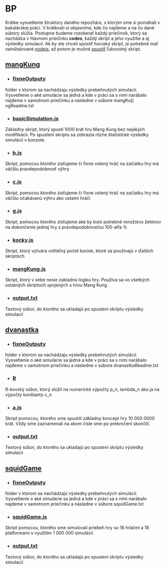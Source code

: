 # BP 
Krátke vysvetlenie štruktúry daného repozitára, s ktorým sme si pomáhali v bakalárskej práci. V krátkosti si objasníme, kde čo najdeme a na čo dané súbory slúžia. 
Postupne budeme rozoberať každý priečinok, ktorý sa nachádza v hlavnom priečinku **codes**, každý skript a jeho využitie a aj výsledky simulacií. Ak by ste chceli spústiť hociaký skript, je potrebné mať nainštalované [nodejs](https://nodejs.org/en/), až potom je možné [spustiť](https://www.w3schools.com/nodejs/nodejs_get_started.asp) ľubovolný skript.

##  [mangKung](https://github.com/devAdam117/bp/tree/main/codes/mangKung)

 - ### [fixneOutputy](https://github.com/devAdam117/bp/tree/main/codes/mangKung/fixneOutputy)
folder v ktorom sa nachádzaju výsledky prebehnutých simulácií. Vysvetlenie o aké simulácie sa jedná a kde v práci sa s nimi narábalo najdeme v samotnom priečinku a následne v súbore mangKu]([
](https://github.com/devAdam117/bp/tree/main/codes/mangKung)ngReadme.txt
 - ### [basicSimulation.js](https://github.com/devAdam117/bp/blob/main/codes/mangKung/basicSimulation.js)
Základny skript, ktorý spusti 1000 krát hru Mang Kung bez nejakých modifikácií. Po spustení skriptu sa zobrazia rôzne štatistické výsledky simulácií v konzole.
 - ### [b.js](https://github.com/devAdam117/bp/blob/main/codes/mangKung/b.js)
 Skript, pomocou ktorého zisťujeme či fixne volený hráč na začiatku hry má väčšiu pravdepodobnosť výhry
 - ### [c.js](https://github.com/devAdam117/bp/blob/main/codes/mangKung/c.js) 
 Skript, pomocou ktorého zisťujeme či fixne volený hráč na začiatku hry má väčšiu očakávanú výhru ako ostatní hráči
 
- ### [g.js](https://github.com/devAdam117/bp/blob/main/codes/mangKung/g.js)
 Skript, pomocou ktorého zisťujeme aké by bolo potrebné množstvo žetónov na dokončenie jednej hry s pravdepodobnosťou 100-alfa %
- ### [kocky.js](https://github.com/devAdam117/bp/blob/main/codes/mangKung/kocky.js) 
Skript, ktorý vytvára voliteľný počet kociek, ktoré sa používajú v ďalších skriptoch
- ### [mangKung.js](https://github.com/devAdam117/bp/blob/main/codes/mangKung/mangKung.js)
 Skript, ktorý v sebe nesie zakladnú logiku hry. Používa sa vo všetkých ostatných skriptoch spojených s hrou Mang Kung
- ### [output.txt](https://github.com/devAdam117/bp/blob/main/codes/mangKung/output.txt)
 Textový súbor, do ktorého sa ukladajú po spusteni skriptu výsledky simulacií

## [dvanastka](https://github.com/devAdam117/bp/tree/main/codes/dvanastka)
- ### [fixneOutputy](https://github.com/devAdam117/bp/tree/main/codes/dvanastka/fixneOutputy)
 folder v ktorom sa nachádzaju výsledky prebehnutých simulácií. Vysvetlenie o aké simulácie sa jedná a kde v práci sa s nimi narábalo najdeme v samotnom priečinku a následne v súbore dvanastkaReadme.txt
- ### [R](https://github.com/devAdam117/bp/tree/main/codes/dvanastka/R)
R-kovský súbor, ktorý slúžil na numerické výpočty p_n, lambda_n ako ja na  výpočty konštanty c_n
- ### [a.js](https://github.com/devAdam117/bp/tree/main/codes/dvanastka/a.js)
Skript pomocou, ktorého sme spustili základny koncept hry 10 000 0000 krát. Vždy sme zaznamenali na akom čísle sme po prekročení skončili.
- ### [output.txt](https://github.com/devAdam117/bp/tree/main/codes/dvanastka/output.txt)
 Textový súbor, do ktorého sa ukladajú po spusteni skriptu výsledky simulacií


## [squidGame](https://github.com/devAdam117/bp/tree/main/codes/squidGame)
- ### [fixneOutputy](https://github.com/devAdam117/bp/tree/main/codes/squidGame/fixneOutputy/zakladnaHra)
folder v ktorom sa nachádzajú výsledky prebehnutých simulácií. Vysvetlenie o aké simulácie sa jedná a kde v práci sa s nimi narábalo najdeme v samotnom priečinku a následne v súbore squidGame.txt
- ### [squidGame.js](https://github.com/devAdam117/bp/blob/main/codes/squidGame/squidGame.js)
Skript pomocou, ktorého sme simulovali priebeh hry so 16 hráčmi a 18 platformami s využitím 1 000 000 simulácií.
- ### [output.txt](https://github.com/devAdam117/bp/blob/main/codes/squidGame/output.txx)
 Textový súbor, do ktorého sa ukladajú po spusteni skriptu výsledky simulacií

